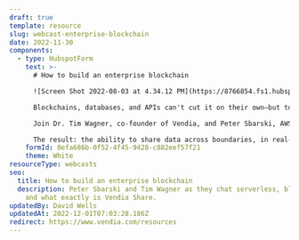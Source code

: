 ```yaml
---
draft: true
template: resource
slug: webcast-enterprise-blockchain
date: 2022-11-30
components:
  - type: HubspotForm
    text: >-
      # How to build an enterprise blockchain

      ![Screen Shot 2022-08-03 at 4.34.12 PM](https://8766854.fs1.hubspotusercontent-na1.net/hubfs/8766854/Screen%20Shot%202022-08-03%20at%204.34.12%20PM.png)Blockchains weren't built to scale too well. But when Dr. Tim Wagner, inventor of AWS Lambda, built one in the cloud with the latest serverless technologies he created the first enterprise-ready blockchain.

      Blockchains, databases, and APIs can't cut it on their own—but together they will modernize data sharing.

      Join Dr. Tim Wagner, co-founder of Vendia, and Peter Sbarski, AWS Serverless Hero, as they talk about bringing blockchains, cloud databases, serverless, and APIs together in one solution.

      The result: the ability to share data across boundaries, in real-time.
    formId: 0efa686b-0f52-4f45-9428-c882eef57f21
    theme: White
resourceType: webcasts
seo:
  title: How to build an enterprise blockchain
  description: Peter Sbarski and Tim Wagner as they chat serverless, blockchain,
    and what exactly is Vendia Share.
updatedBy: David Wells
updatedAt: 2022-12-01T07:03:28.186Z
redirect: https://www.vendia.com/resources
---
```

